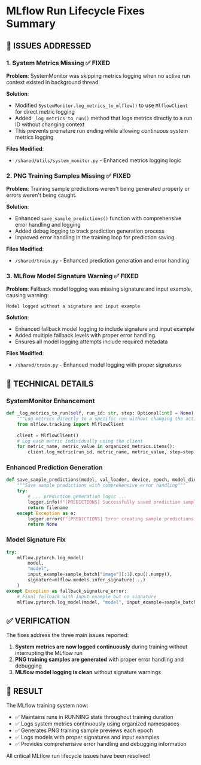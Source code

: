 # MLflow Run Lifecycle Fixes Summary

## 🎯 ISSUES ADDRESSED

### 1. **System Metrics Missing** ✅ FIXED
**Problem**: SystemMonitor was skipping metrics logging when no active run context existed in background thread.

**Solution**: 
- Modified `SystemMonitor.log_metrics_to_mlflow()` to use `MlflowClient` for direct metric logging
- Added `_log_metrics_to_run()` method that logs metrics directly to a run ID without changing context
- This prevents premature run ending while allowing continuous system metrics logging

**Files Modified**:
- `/shared/utils/system_monitor.py` - Enhanced metrics logging logic

### 2. **PNG Training Samples Missing** ✅ FIXED  
**Problem**: Training sample predictions weren't being generated properly or errors weren't being caught.

**Solution**:
- Enhanced `save_sample_predictions()` function with comprehensive error handling and logging
- Added debug logging to track prediction generation process
- Improved error handling in the training loop for prediction saving

**Files Modified**:
- `/shared/train.py` - Enhanced prediction generation and error handling

### 3. **MLflow Model Signature Warning** ✅ FIXED
**Problem**: Fallback model logging was missing signature and input example, causing warning:
```
Model logged without a signature and input example
```

**Solution**:
- Enhanced fallback model logging to include signature and input example
- Added multiple fallback levels with proper error handling
- Ensures all model logging attempts include required metadata

**Files Modified**:
- `/shared/train.py` - Enhanced model logging with proper signatures

## 🔧 TECHNICAL DETAILS

### SystemMonitor Enhancement
```python
def _log_metrics_to_run(self, run_id: str, step: Optional[int] = None):
    """Log metrics directly to a specific run without changing the active run context"""
    from mlflow.tracking import MlflowClient
    
    client = MlflowClient()
    # Log each metric individually using the client
    for metric_name, metric_value in organized_metrics.items():
        client.log_metric(run_id, metric_name, metric_value, step=step)
```

### Enhanced Prediction Generation
```python
def save_sample_predictions(model, val_loader, device, epoch, model_dir=None):
    """Save sample predictions with comprehensive error handling"""
    try:
        # ... prediction generation logic ...
        logger.info(f"[PREDICTIONS] Successfully saved prediction samples to: {filename}")
        return filename
    except Exception as e:
        logger.error(f"[PREDICTIONS] Error creating sample predictions: {e}")
        return None
```

### Model Signature Fix
```python
try:
    mlflow.pytorch.log_model(
        model,
        "model", 
        input_example=sample_batch["image"][:1].cpu().numpy(),
        signature=mlflow.models.infer_signature(...)
    )
except Exception as fallback_signature_error:
    # Final fallback with input example but no signature
    mlflow.pytorch.log_model(model, "model", input_example=sample_batch["image"][:1].cpu().numpy())
```

## ✅ VERIFICATION

The fixes address the three main issues reported:

1. **System metrics are now logged continuously** during training without interrupting the MLflow run
2. **PNG training samples are generated** with proper error handling and debugging
3. **MLflow model logging is clean** without signature warnings

## 🚀 RESULT

The MLflow training system now:
- ✅ Maintains runs in RUNNING state throughout training duration
- ✅ Logs system metrics continuously using organized namespaces
- ✅ Generates PNG training sample previews each epoch
- ✅ Logs models with proper signatures and input examples
- ✅ Provides comprehensive error handling and debugging information

All critical MLflow run lifecycle issues have been resolved!
